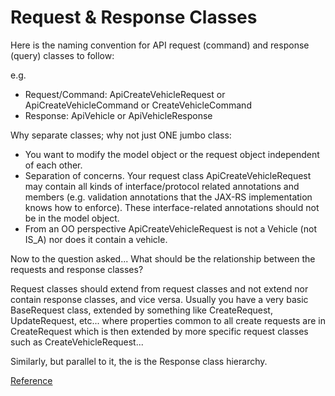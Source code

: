 # Request & Response Classes

Here is the naming convention for API request (command) and response (query) classes to follow:

e.g.

- Request/Command: ApiCreateVehicleRequest or ApiCreateVehicleCommand or CreateVehicleCommand
- Response: ApiVehicle or ApiVehicleResponse

Why separate classes; why not just ONE jumbo class:

- You want to modify the model object or the request object independent of each other.
- Separation of concerns. Your request class ApiCreateVehicleRequest may contain all kinds of interface/protocol 
related annotations and members (e.g. validation annotations that the JAX-RS implementation knows how to enforce). 
These interface-related annotations should not be in the model object.
- From an OO perspective ApiCreateVehicleRequest is not a Vehicle (not IS_A) nor does it contain a vehicle.

Now to the question asked... What should be the relationship between the requests and response classes?

Request classes should extend from request classes and not extend nor contain response classes, and vice versa. Usually 
you have a very basic BaseRequest class, extended by something like CreateRequest, UpdateRequest, etc... where 
properties common to all create requests are in CreateRequest which is then extended by more specific request classes 
such as CreateVehicleRequest...

Similarly, but parallel to it, the is the Response class hierarchy.

[Reference](https://stackoverflow.com/a/48450483)